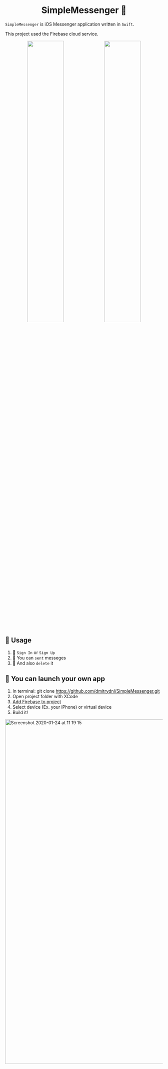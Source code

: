 <h1 align="center">SimpleMessenger 📱</h1>

`SimpleMessenger` is iOS Messenger application written in `Swift`.

This project used the Firebase cloud service.

<p align="center">
  <img align="center" src="https://user-images.githubusercontent.com/45558274/73052986-9ccebe00-3e97-11ea-8859-7c770e79c16d.PNG"  width="48%" align="left"/>
  <img align="center" src="https://user-images.githubusercontent.com/45558274/73052985-9ccebe00-3e97-11ea-9683-50d26b1dd856.PNG" width="48%"/>
</p>

## 🚀 Usage

1. 👀 `Sign In` or `Sign Up`
2. 📩 You can `sent` messeges
3. 🛑 And also `delete` it

## 🐣 You can launch your own app

1. In terminal: git clone https://github.com/dmitrydnl/SimpleMessenger.git
2. Open project folder with XCode
3. [Add Firebase to project](https://firebase.google.com/docs/ios/setup)
4. Select device (Ex. your iPhone) or virtual device
5. Build it!
  <img width="1100" alt="Screenshot 2020-01-24 at 11 19 15" src="https://user-images.githubusercontent.com/45558274/73054479-9b06f980-3e9b-11ea-8245-c10cb1d8f9bf.png" alt="demo"/>
</p>

